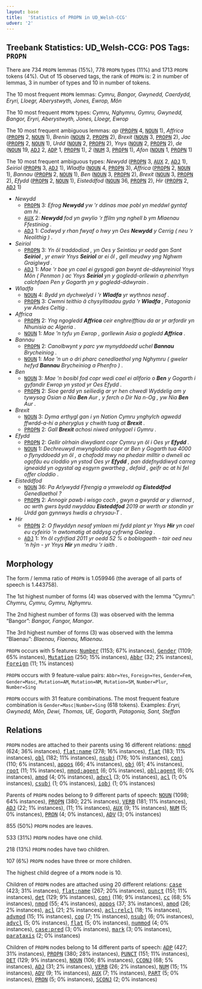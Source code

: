 ```yaml
---
layout: base
title:  'Statistics of PROPN in UD_Welsh-CCG'
udver: '2'
---
```


## Treebank Statistics: UD_Welsh-CCG: POS Tags: `PROPN`

There are 734 `PROPN` lemmas (15%), 778 `PROPN` types (11%) and 1713 `PROPN` tokens (4%).
Out of 15 observed tags, the rank of `PROPN` is: 2 in number of lemmas, 3 in number of types and 10 in number of tokens.

The 10 most frequent `PROPN` lemmas: <em>Cymru, Bangor, Gwynedd, Caerdydd, Eryri, Lloegr, Aberystwyth, Jones, Ewrop, Môn</em>

The 10 most frequent `PROPN` types:  <em>Cymru, Nghymru, Gymru, Gwynedd, Bangor, Eryri, Aberystwyth, Jones, Lloegr, Ewrop</em>

The 10 most frequent ambiguous lemmas: <em>ap</em> (<tt><a href="cy_ccg-pos-PROPN.html">PROPN</a></tt> 4, <tt><a href="cy_ccg-pos-NOUN.html">NOUN</a></tt> 1), <em>Affrica</em> (<tt><a href="cy_ccg-pos-PROPN.html">PROPN</a></tt> 2, <tt><a href="cy_ccg-pos-NOUN.html">NOUN</a></tt> 1), <em>Brenin</em> (<tt><a href="cy_ccg-pos-NOUN.html">NOUN</a></tt> 2, <tt><a href="cy_ccg-pos-PROPN.html">PROPN</a></tt> 2), <em>Brexit</em> (<tt><a href="cy_ccg-pos-NOUN.html">NOUN</a></tt> 3, <tt><a href="cy_ccg-pos-PROPN.html">PROPN</a></tt> 2), <em>Jac</em> (<tt><a href="cy_ccg-pos-PROPN.html">PROPN</a></tt> 2, <tt><a href="cy_ccg-pos-NOUN.html">NOUN</a></tt> 1), <em>Urdd</em> (<tt><a href="cy_ccg-pos-NOUN.html">NOUN</a></tt> 2, <tt><a href="cy_ccg-pos-PROPN.html">PROPN</a></tt> 2), <em>Ynys</em> (<tt><a href="cy_ccg-pos-NOUN.html">NOUN</a></tt> 2, <tt><a href="cy_ccg-pos-PROPN.html">PROPN</a></tt> 2), <em>de</em> (<tt><a href="cy_ccg-pos-NOUN.html">NOUN</a></tt> 19, <tt><a href="cy_ccg-pos-ADJ.html">ADJ</a></tt> 2, <tt><a href="cy_ccg-pos-ADP.html">ADP</a></tt> 1, <tt><a href="cy_ccg-pos-PROPN.html">PROPN</a></tt> 1), <em>2</em> (<tt><a href="cy_ccg-pos-NUM.html">NUM</a></tt> 3, <tt><a href="cy_ccg-pos-PROPN.html">PROPN</a></tt> 1), <em>Afon</em> (<tt><a href="cy_ccg-pos-NOUN.html">NOUN</a></tt> 1, <tt><a href="cy_ccg-pos-PROPN.html">PROPN</a></tt> 1)

The 10 most frequent ambiguous types:  <em>Newydd</em> (<tt><a href="cy_ccg-pos-PROPN.html">PROPN</a></tt> 3, <tt><a href="cy_ccg-pos-AUX.html">AUX</a></tt> 2, <tt><a href="cy_ccg-pos-ADJ.html">ADJ</a></tt> 1), <em>Seiriol</em> (<tt><a href="cy_ccg-pos-PROPN.html">PROPN</a></tt> 3, <tt><a href="cy_ccg-pos-ADJ.html">ADJ</a></tt> 1), <em>Wladfa</em> (<tt><a href="cy_ccg-pos-NOUN.html">NOUN</a></tt> 4, <tt><a href="cy_ccg-pos-PROPN.html">PROPN</a></tt> 3), <em>Affrica</em> (<tt><a href="cy_ccg-pos-PROPN.html">PROPN</a></tt> 2, <tt><a href="cy_ccg-pos-NOUN.html">NOUN</a></tt> 1), <em>Bannau</em> (<tt><a href="cy_ccg-pos-PROPN.html">PROPN</a></tt> 2, <tt><a href="cy_ccg-pos-NOUN.html">NOUN</a></tt> 1), <em>Ben</em> (<tt><a href="cy_ccg-pos-NOUN.html">NOUN</a></tt> 3, <tt><a href="cy_ccg-pos-PROPN.html">PROPN</a></tt> 2), <em>Brexit</em> (<tt><a href="cy_ccg-pos-NOUN.html">NOUN</a></tt> 3, <tt><a href="cy_ccg-pos-PROPN.html">PROPN</a></tt> 2), <em>Efydd</em> (<tt><a href="cy_ccg-pos-PROPN.html">PROPN</a></tt> 2, <tt><a href="cy_ccg-pos-NOUN.html">NOUN</a></tt> 1), <em>Eisteddfod</em> (<tt><a href="cy_ccg-pos-NOUN.html">NOUN</a></tt> 36, <tt><a href="cy_ccg-pos-PROPN.html">PROPN</a></tt> 2), <em>Hir</em> (<tt><a href="cy_ccg-pos-PROPN.html">PROPN</a></tt> 2, <tt><a href="cy_ccg-pos-ADJ.html">ADJ</a></tt> 1)


* <em>Newydd</em>
  * <tt><a href="cy_ccg-pos-PROPN.html">PROPN</a></tt> 3: <em>Efrog <b>Newydd</b> yw 'r ddinas mae pobl yn meddwl gyntaf am hi .</em>
  * <tt><a href="cy_ccg-pos-AUX.html">AUX</a></tt> 2: <em><b>Newydd</b> fod yn gwylio 'r ffilm yng nghell b ym Mlaenau Ffestiniog .</em>
  * <tt><a href="cy_ccg-pos-ADJ.html">ADJ</a></tt> 1: <em>Codwyd y rhan fwyaf o hwy yn Oes <b>Newydd</b> y Cerrig ( neu 'r Neolithig ) .</em>
* <em>Seiriol</em>
  * <tt><a href="cy_ccg-pos-PROPN.html">PROPN</a></tt> 3: <em>Yn ôl traddodiad , yn Oes y Seintiau yr oedd gan Sant <b>Seiriol</b> , yr enwir Ynys <b>Seiriol</b> ar ei ôl , gell meudwy yng Nghwm Graiglwyd .</em>
  * <tt><a href="cy_ccg-pos-ADJ.html">ADJ</a></tt> 1: <em>Mae 'r bae yn cael ei gysgodi gan bwynt de-ddwyreiniol Ynys Môn ( Penmon ) ac Ynys <b>Seiriol</b> yn y gogledd-orllewin a phenrhyn calchfaen Pen y Gogarth yn y gogledd-ddwyrain .</em>
* <em>Wladfa</em>
  * <tt><a href="cy_ccg-pos-NOUN.html">NOUN</a></tt> 4: <em>Bydd yn dychwelyd i 'r <b>Wladfa</b> yr wythnos nesaf .</em>
  * <tt><a href="cy_ccg-pos-PROPN.html">PROPN</a></tt> 3: <em>Cwmni teithio â chysylltiadau gyda 'r <b>Wladfa</b> , Patagonia yw Andes Celtig .</em>
* <em>Affrica</em>
  * <tt><a href="cy_ccg-pos-PROPN.html">PROPN</a></tt> 2: <em>Yng ngogledd <b>Affrica</b> ceir enghreifftiau da ar yr arfordir yn Nhunisia ac Algeria .</em>
  * <tt><a href="cy_ccg-pos-NOUN.html">NOUN</a></tt> 1: <em>Mae 'n tyfu yn Ewrop , gorllewin Asia a gogledd <b>Affrica</b> .</em>
* <em>Bannau</em>
  * <tt><a href="cy_ccg-pos-PROPN.html">PROPN</a></tt> 2: <em>Canolbwynt y parc yw mynyddoedd uchel <b>Bannau</b> Brycheiniog .</em>
  * <tt><a href="cy_ccg-pos-NOUN.html">NOUN</a></tt> 1: <em>Mae 'n un o dri pharc cenedlaethol yng Nghymru ( gweler hefyd <b>Bannau</b> Brycheiniog a Phenfro ) .</em>
* <em>Ben</em>
  * <tt><a href="cy_ccg-pos-NOUN.html">NOUN</a></tt> 3: <em>Mae 'n bosibl fod copr wedi cael ei allforio o <b>Ben</b> y Gogarth i gyfandir Ewrop yn ystod yr Oes Efydd .</em>
  * <tt><a href="cy_ccg-pos-PROPN.html">PROPN</a></tt> 2: <em>Sioe gerdd yn seiliedig ar yr hen chwedl Wyddelig am y tywysog Osian a Nia <b>Ben</b> Aur , y ferch o Dir Na n-Og , yw Nia <b>Ben</b> Aur .</em>
* <em>Brexit</em>
  * <tt><a href="cy_ccg-pos-NOUN.html">NOUN</a></tt> 3: <em>Dyma erthygl gan i yn Nation Cymru ynghylch agwedd ffwrdd-a-hi a pheryglus y chwith tuag at <b>Brexit</b> .</em>
  * <tt><a href="cy_ccg-pos-PROPN.html">PROPN</a></tt> 2: <em>Gall <b>Brexit</b> achosi niwed anhygoel i Gymru .</em>
* <em>Efydd</em>
  * <tt><a href="cy_ccg-pos-PROPN.html">PROPN</a></tt> 2: <em>Gellir olrhain diwydiant copr Cymru yn ôl i Oes yr <b>Efydd</b> .</em>
  * <tt><a href="cy_ccg-pos-NOUN.html">NOUN</a></tt> 1: <em>Dechreuwyd mwyngloddio copr ar Ben y Gogarth tua 4000 o flynyddoedd yn ôl , a chafodd mwy na phedair milltir o dwneli ac ogofâu eu cloddio yn ystod Oes yr <b>Efydd</b> , pan ddefnyddiwyd carreg igneaidd yn ogystal ag esgyrn gwartheg , defaid , geifr ac at hi fel offer cloddio .</em>
* <em>Eisteddfod</em>
  * <tt><a href="cy_ccg-pos-NOUN.html">NOUN</a></tt> 36: <em>Pa Arlywydd Ffrengig a ymwelodd ag <b>Eisteddfod</b> Genedlaethol ?</em>
  * <tt><a href="cy_ccg-pos-PROPN.html">PROPN</a></tt> 2: <em>Annogir pawb i wisgo coch , gwyn a gwyrdd ar y diwrnod , ac wrth gwrs bydd nwyddau <b>Eisteddfod</b> 2019 ar werth ar stondin yr Urdd gan gynnwys hwdis a chrysau-T .</em>
* <em>Hir</em>
  * <tt><a href="cy_ccg-pos-PROPN.html">PROPN</a></tt> 2: <em>O flwyddyn nesaf ymlaen mi fydd plant yr Ynys <b>Hir</b> yn cael eu cyfeirio 'n awtomatig at addysg cyfrwng Gaeleg .</em>
  * <tt><a href="cy_ccg-pos-ADJ.html">ADJ</a></tt> 1: <em>Yn ôl cyfrifiad 2011 yr oedd 52 % o boblogaeth - tair oed neu 'n hŷn - yr Ynys <b>Hir</b> yn medru 'r iaith .</em>

## Morphology

The form / lemma ratio of `PROPN` is 1.059946 (the average of all parts of speech is 1.443758).

The 1st highest number of forms (4) was observed with the lemma “Cymru”: <em>Chymru, Cymru, Gymru, Nghymru</em>.

The 2nd highest number of forms (3) was observed with the lemma “Bangor”: <em>Bangor, Fangor, Mangor</em>.

The 3rd highest number of forms (3) was observed with the lemma “Blaenau”: <em>Blaenau, Flaenau, Mlaenau</em>.

`PROPN` occurs with 5 features: <tt><a href="cy_ccg-feat-Number.html">Number</a></tt> (1153; 67% instances), <tt><a href="cy_ccg-feat-Gender.html">Gender</a></tt> (1109; 65% instances), <tt><a href="cy_ccg-feat-Mutation.html">Mutation</a></tt> (250; 15% instances), <tt><a href="cy_ccg-feat-Abbr.html">Abbr</a></tt> (32; 2% instances), <tt><a href="cy_ccg-feat-Foreign.html">Foreign</a></tt> (11; 1% instances)

`PROPN` occurs with 9 feature-value pairs: `Abbr=Yes`, `Foreign=Yes`, `Gender=Fem`, `Gender=Masc`, `Mutation=AM`, `Mutation=NM`, `Mutation=SM`, `Number=Plur`, `Number=Sing`

`PROPN` occurs with 31 feature combinations.
The most frequent feature combination is `Gender=Masc|Number=Sing` (618 tokens).
Examples: <em>Eryri, Gwynedd, Môn, Dewi, Thomas, UE, Gogarth, Patagonia, Sant, Steffan</em>


## Relations

`PROPN` nodes are attached to their parents using 16 different relations: <tt><a href="cy_ccg-dep-nmod.html">nmod</a></tt> (624; 36% instances), <tt><a href="cy_ccg-dep-flat-name.html">flat:name</a></tt> (278; 16% instances), <tt><a href="cy_ccg-dep-flat.html">flat</a></tt> (183; 11% instances), <tt><a href="cy_ccg-dep-obl.html">obl</a></tt> (182; 11% instances), <tt><a href="cy_ccg-dep-nsubj.html">nsubj</a></tt> (176; 10% instances), <tt><a href="cy_ccg-dep-conj.html">conj</a></tt> (110; 6% instances), <tt><a href="cy_ccg-dep-appos.html">appos</a></tt> (66; 4% instances), <tt><a href="cy_ccg-dep-obj.html">obj</a></tt> (61; 4% instances), <tt><a href="cy_ccg-dep-root.html">root</a></tt> (11; 1% instances), <tt><a href="cy_ccg-dep-nmod-agent.html">nmod:agent</a></tt> (6; 0% instances), <tt><a href="cy_ccg-dep-obl-agent.html">obl:agent</a></tt> (6; 0% instances), <tt><a href="cy_ccg-dep-amod.html">amod</a></tt> (4; 0% instances), <tt><a href="cy_ccg-dep-advcl.html">advcl</a></tt> (3; 0% instances), <tt><a href="cy_ccg-dep-acl.html">acl</a></tt> (1; 0% instances), <tt><a href="cy_ccg-dep-csubj.html">csubj</a></tt> (1; 0% instances), <tt><a href="cy_ccg-dep-iobj.html">iobj</a></tt> (1; 0% instances)

Parents of `PROPN` nodes belong to 9 different parts of speech: <tt><a href="cy_ccg-pos-NOUN.html">NOUN</a></tt> (1098; 64% instances), <tt><a href="cy_ccg-pos-PROPN.html">PROPN</a></tt> (380; 22% instances), <tt><a href="cy_ccg-pos-VERB.html">VERB</a></tt> (181; 11% instances), <tt><a href="cy_ccg-pos-ADJ.html">ADJ</a></tt> (22; 1% instances),  (11; 1% instances), <tt><a href="cy_ccg-pos-AUX.html">AUX</a></tt> (9; 1% instances), <tt><a href="cy_ccg-pos-NUM.html">NUM</a></tt> (5; 0% instances), <tt><a href="cy_ccg-pos-PRON.html">PRON</a></tt> (4; 0% instances), <tt><a href="cy_ccg-pos-ADV.html">ADV</a></tt> (3; 0% instances)

855 (50%) `PROPN` nodes are leaves.

533 (31%) `PROPN` nodes have one child.

218 (13%) `PROPN` nodes have two children.

107 (6%) `PROPN` nodes have three or more children.

The highest child degree of a `PROPN` node is 10.

Children of `PROPN` nodes are attached using 20 different relations: <tt><a href="cy_ccg-dep-case.html">case</a></tt> (423; 31% instances), <tt><a href="cy_ccg-dep-flat-name.html">flat:name</a></tt> (267; 20% instances), <tt><a href="cy_ccg-dep-punct.html">punct</a></tt> (151; 11% instances), <tt><a href="cy_ccg-dep-det.html">det</a></tt> (129; 9% instances), <tt><a href="cy_ccg-dep-conj.html">conj</a></tt> (116; 9% instances), <tt><a href="cy_ccg-dep-cc.html">cc</a></tt> (68; 5% instances), <tt><a href="cy_ccg-dep-nmod.html">nmod</a></tt> (55; 4% instances), <tt><a href="cy_ccg-dep-appos.html">appos</a></tt> (37; 3% instances), <tt><a href="cy_ccg-dep-amod.html">amod</a></tt> (26; 2% instances), <tt><a href="cy_ccg-dep-acl.html">acl</a></tt> (21; 2% instances), <tt><a href="cy_ccg-dep-acl-relcl.html">acl:relcl</a></tt> (18; 1% instances), <tt><a href="cy_ccg-dep-advmod.html">advmod</a></tt> (15; 1% instances), <tt><a href="cy_ccg-dep-cop.html">cop</a></tt> (7; 1% instances), <tt><a href="cy_ccg-dep-nsubj.html">nsubj</a></tt> (6; 0% instances), <tt><a href="cy_ccg-dep-advcl.html">advcl</a></tt> (5; 0% instances), <tt><a href="cy_ccg-dep-flat.html">flat</a></tt> (5; 0% instances), <tt><a href="cy_ccg-dep-nummod.html">nummod</a></tt> (4; 0% instances), <tt><a href="cy_ccg-dep-case-pred.html">case:pred</a></tt> (3; 0% instances), <tt><a href="cy_ccg-dep-mark.html">mark</a></tt> (3; 0% instances), <tt><a href="cy_ccg-dep-parataxis.html">parataxis</a></tt> (2; 0% instances)

Children of `PROPN` nodes belong to 14 different parts of speech: <tt><a href="cy_ccg-pos-ADP.html">ADP</a></tt> (427; 31% instances), <tt><a href="cy_ccg-pos-PROPN.html">PROPN</a></tt> (380; 28% instances), <tt><a href="cy_ccg-pos-PUNCT.html">PUNCT</a></tt> (151; 11% instances), <tt><a href="cy_ccg-pos-DET.html">DET</a></tt> (129; 9% instances), <tt><a href="cy_ccg-pos-NOUN.html">NOUN</a></tt> (106; 8% instances), <tt><a href="cy_ccg-pos-CCONJ.html">CCONJ</a></tt> (68; 5% instances), <tt><a href="cy_ccg-pos-ADJ.html">ADJ</a></tt> (31; 2% instances), <tt><a href="cy_ccg-pos-VERB.html">VERB</a></tt> (26; 2% instances), <tt><a href="cy_ccg-pos-NUM.html">NUM</a></tt> (15; 1% instances), <tt><a href="cy_ccg-pos-ADV.html">ADV</a></tt> (9; 1% instances), <tt><a href="cy_ccg-pos-AUX.html">AUX</a></tt> (7; 1% instances), <tt><a href="cy_ccg-pos-PART.html">PART</a></tt> (5; 0% instances), <tt><a href="cy_ccg-pos-PRON.html">PRON</a></tt> (5; 0% instances), <tt><a href="cy_ccg-pos-SCONJ.html">SCONJ</a></tt> (2; 0% instances)

